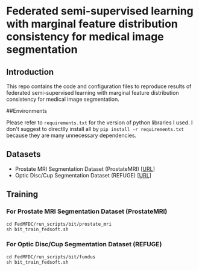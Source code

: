 # Federated semi-supervised learning with marginal feature distribution consistency for medical image segmentation

## Introduction

This repo contains the code and configuration files to reproduce results of federated semi-supervised learning with marginal feature distribution consistency for medical image segmentation.

##Environments

Please refer to ```requirements.txt``` for the version of python libraries I used. I don't suggest to directlly install
all by ```pip install -r requirements.txt``` because they are many unnecessary dependencies.


## Datasets 

* Prostate MRI Segmentation Dataset (ProstateMRI) [[URL](https://liuquande.github.io/SAML/)]
* Optic Disc/Cup Segmentation Dataset (REFUGE) [[URL](https://refuge.grand-challenge.org/Download/)]

## Training
### For Prostate MRI Segmentation Dataset (ProstateMRI)
```
cd FedMFDC/run_scripts/bit/prostate_mri
sh bit_train_fedsoft.sh 
```
### For Optic Disc/Cup Segmentation Dataset (REFUGE)
```
cd FedMFDC/run_scripts/bit/fundus
sh bit_train_fedsoft.sh 
```

